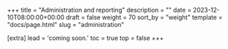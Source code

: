 +++
title = "Administration and reporting"
description = ""
date = 2023-12-10T08:00:00+00:00
draft = false
weight = 70
sort_by = "weight"
template = "docs/page.html"
slug = "administration"

[extra]
lead = 'coming soon.'
toc = true
top = false
+++

